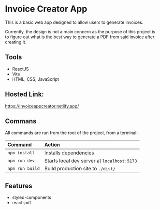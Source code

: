 # Invoice Creator App

This is a basic web app designed to allow users to generate invoices.

Currently, the design is not a main concern as the purpose of this project is to figure out what is the best way to generate a PDF from said invoice after creating it.

## Tools

-   ReactJS
-   Vite
-   HTML, CSS, JavaScript

## Hosted Link:

https://invoiceappcreator.netlify.app/


## Commans

All commands are run from the root of the project, from a terminal:

| Command                   | Action                                           |
| :------------------------ | :----------------------------------------------- |
| `npm install`             | Installs dependencies                            |
| `npm run dev`             | Starts local dev server at `localhost:5173`      |
| `npm run build`           | Build production site to `./dist/`               |


## Features

- styled-components
- react-pdf

